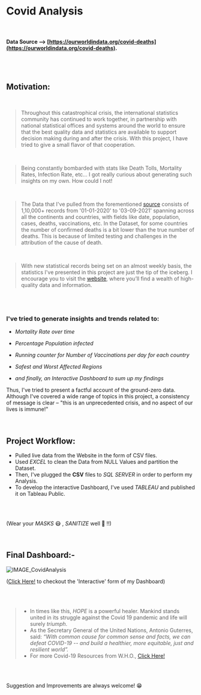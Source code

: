 # Covid Analysis
<br/>


#### Data Source --> [https://ourworldindata.org/covid-deaths](https://ourworldindata.org/covid-deaths).
<br/>
<br/>

## Motivation:
<br/>

> Throughout this catastrophical crisis, the international statistics community has continued to work together, in partnership with national statistical offices and systems around the world to ensure that the best quality data and statistics are available to support decision making during and after the crisis. With this project, I have tried to give a small flavor of that cooperation.
<br/>

> Being constantly bombarded with stats like Death Tolls, Mortality Rates, Infection Rate, etc... I got really curious about generating such insights on my own.
> How could I not!
<br/>

> The Data that I've pulled from the forementioned [source](https://ourworldindata.org/covid-deaths) consists of 1,10,000+ records from '01-01-2020' to '03-09-2021' spanning across all the continents and countries, with fields like date, population, cases, deaths, vaccinations, etc.
> In the Dataset, for some countries the number of confirmed deaths is a bit lower than the true number of deaths. This is because of limited testing and challenges in the attribution of the cause of death.
<br/>

> With new statistical records being set on an almost weekly basis, the statistics I've presented in this project are just the tip of the iceberg. I encourage you to visit the [website](https://ourworldindata.org/covid-deaths), where you’ll find a wealth of high-quality data and information.

<br/>
<br/>

### I've tried to generate insights and trends related to:

-   *Mortality Rate over time*

-   *Percentage Population infected*

-   *Running counter for Number of Vaccinations per day for each country*

-   *Safest and Worst Affected Regions*

-   *and finally, an Interactive Dashboard to sum up my findings*

Thus, I've tried to present a factful account of the ground-zero data. Although I've covered a wide range of topics in this project, a consistency of message is clear – "this
is an unprecedented crisis, and no aspect of our lives is immune!"
<br/>
<br/>
<br/>

## Project Workflow:
-   Pulled live data from the Website in the form of CSV files.
-   Used *_EXCEL_* to clean the Data from NULL Values and partition the Dataset.
-   Then, I've plugged the **CSV** files to *_SQL SERVER_* in order to perform my Analysis.
-   To develop the interactive Dashboard, I've used *_TABLEAU_* and published it on Tableau Public.
<br/>
<br/>

(Wear your *_MASKS_* :mask: , *_SANITIZE_* well :palms_up_together: !!)
<br/>
<br/>
<br/>

## Final Dashboard:-


![IMAGE_CovidAnalysis](https://user-images.githubusercontent.com/86950272/150565889-853983bc-928e-4bf7-8459-b03485b664ed.png)
<br/>

([Click Here!](https://public.tableau.com/app/profile/harshmamania/viz/CovidAnalysis_16319222610530/CovidAnalysis) to checkout the 'Interactive' form of my Dashboard)
  
<br/> 
<br/> 

> - In times like this, *HOPE* is a powerful healer. Mankind stands united in its struggle against the Covid 19 pandemic and life will surely *triumph*.
> - As the Secretary General of the United Nations, Antonio Guterres, said: *_“With common cause for common sense and facts, we can defeat COVID-19 -- and build a healthier, more equitable, just and resilient world”._*
> - For more Covid-19 Resources from W.H.O., [Click Here!](https://www.who.int/emergencies/diseases/novel-coronavirus-2019)
<br/>
<br/> 
    
Suggestion and Improvements are always welcome! :grin:


